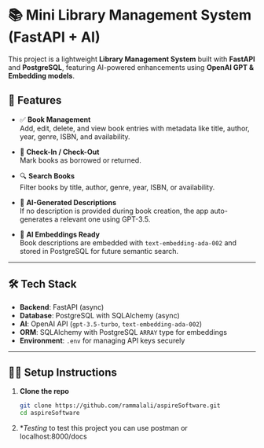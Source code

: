 # 📚 Mini Library Management System (FastAPI + AI)

This project is a lightweight **Library Management System** built with **FastAPI** and **PostgreSQL**, featuring AI-powered enhancements using **OpenAI GPT & Embedding models**.

## 🚀 Features

- ✅ **Book Management**  
  Add, edit, delete, and view book entries with metadata like title, author, year, genre, ISBN, and availability.

- 🔄 **Check-In / Check-Out**  
  Mark books as borrowed or returned.

- 🔍 **Search Books**  
  Filter books by title, author, genre, year, ISBN, or availability.

- 🧠 **AI-Generated Descriptions**  
  If no description is provided during book creation, the app auto-generates a relevant one using GPT-3.5.

- 🧬 **AI Embeddings Ready**  
  Book descriptions are embedded with `text-embedding-ada-002` and stored in PostgreSQL for future semantic search.

---

## 🛠 Tech Stack

- **Backend**: FastAPI (async)
- **Database**: PostgreSQL with SQLAlchemy (async)
- **AI**: OpenAI API (`gpt-3.5-turbo`, `text-embedding-ada-002`)
- **ORM**: SQLAlchemy with PostgreSQL `ARRAY` type for embeddings
- **Environment**: `.env` for managing API keys securely

---

## 🧑‍💻 Setup Instructions

1. **Clone the repo**  
   ```bash
   git clone https://github.com/rammalali/aspireSoftware.git
   cd aspireSoftware
3. **Testing*
   to test this project you can use postman or localhost:8000/docs 
